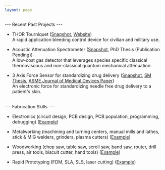 ```yaml
---
layout: page
---
```


--- Recent Past Projects ---

- THOR Tourniquet (<a href="https://npdemas.com/resources/gallery/projects/THORTourniquet_Snapshot_1.jpg" target="_blank">Snapshot</a>, <a href="https://www.thorTQ.com" target="_blank">Website</a>)<br/>
A rapid application bleeding control device for civilian and military use.

- Acoustic Attenuation Spectrometer (<a href="https://npdemas.com/resources/gallery/projects/acousticSpectrometer_Snapshot_1.jpg" target="_blank">Snapshot</a>, PhD Thesis (Publication Pending))<br/>
A low-cost gas detector that leverages species specific classical thermoviscous and non-classical quantum mechanical attenuation.

- 3 Axis Force Sensor for standardizing drug delivery (<a href="https://npdemas.com/resources/gallery/projects/forceSensor_Snapshot_1.jpg" target="_blank">Snapshot</a>, <a href="https://dspace.mit.edu/handle/1721.1/101813" target="_blank">SM Thesis</a>, <a href="https://asmedigitalcollection.asme.org/medicaldevices/article/13/2/021007/727293/An-Electronic-Force-Sensor-for-Medical-JetPaper" target="_blank">ASME Journal of Medical Devices Paper</a>)<br/>
An electronic force for standardizing needle free drug delivery to a patient's skin.

<br>
--- Fabrication Skills ---

* Electronics (circuit design, PCB design, PCB population, programming, debugging) (<a href="https://npdemas.com/resources/gallery/fabrication/electronics/customPCBs_Shapshot_1.jpg" target="_blank">Example</a>)
<!-- PUT DASHES BACK FOR BULLETS WHEN ADDING ITEMS BACK IN
   Custom Push-to-connect Sensors (<a href="https://npdemas.github.io/resources/gallery/fabrication/electronics/customPCBs_Shapshot_1.jpg" target="_blank">Snapshot</a>)
   Biopotential Measurement Circuitry (Snapshot)
-->
* Metalworking (machining and turning centers, manual mills and lathes, stick & MIG welders, grinders, plasma cutters) (<a href="https://www.youtube.com/watch?v=xHvP_ZttqkQ" target="_blank">Example</a>)
<!--
   Single Cylinder Air Motor (Snapshot, Video)
   F117 Nighthawk Sculpture (Snapshot)
   Amateur Radio Tower Repair (Snapshot)
-->

* Woodworking (chop saw, table saw, scroll saw, band saw, router, drill press, air tools, biscuit cutter, hand tools) (<a href="https://npdemas.github.io/resources/gallery/fabrication/woodworking/servingTable_Snapshot_1.jpg" target="_blank">Example</a>)
<!--
   Adirondack Glider (Snapshot)
   Jewelry Box (Snapshot)
   Serving Table (Snapshot)
   Birdhouse (Snapshot)
-->

* Rapid Prototyping (FDM, SLA, SLS, laser cutting) (<a href="https://npdemas.github.io/resources/gallery/fabrication/rapid_prototyping/customEnclosure_Snapshot_1.jpg" target="_blank">Example</a>)
<!--
   Miniature Chicago Cubs Marquee Installation (Snapshot)
   Rapid Application Tourniquet Prototype (Snapshot)
   Custom Nylon SLS Medical Device Prototype Housing (<a href="https://npdemas.github.io/resources/gallery/fabrication/rapid_prototyping/customEnclosure_Snapshot_1.jpg" target="_blank">Snapshot</a>)
   Conducting Polymer Molecule Model (Snapshot)
-->

<!--
Just for Fun
* Post-MIT
* Astronomical Imaging
  - Moon Stitched (Snapshot)
  - Moon Crater Detail (Snapshot)
  - Saturn (Snapshot)
  - Jupiter (Snapshot)
  - Mars (Snapshot)
* Photography
-->

